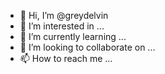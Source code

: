 - 👋 Hi, I’m @greydelvin
- 👀 I’m interested in ...
- 🌱 I’m currently learning ...
- 💞️ I’m looking to collaborate on ...
- 📫 How to reach me ...

<!---
greydelvin/greydelvin is a ✨ special ✨ repository because its `README.md` (this file) appears on your GitHub profile.
You can click the Preview link to take a look at your changes.
--->
